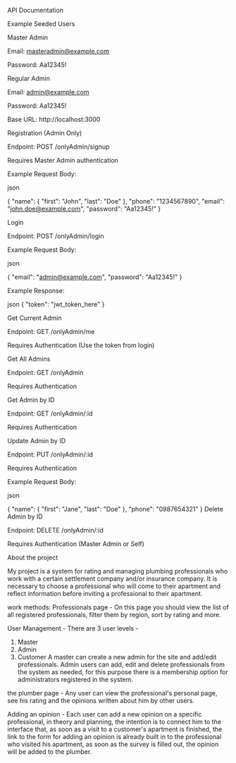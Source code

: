 API Documentation

Example Seeded Users

Master Admin

Email: masteradmin@example.com

Password: Aa12345!

Regular Admin

Email: admin@example.com

Password: Aa12345!

Base URL: http://localhost:3000

Registration (Admin Only)

Endpoint: POST /onlyAdmin/signup

Requires Master Admin authentication

Example Request Body:

json

{
  "name": { "first": "John", "last": "Doe" },
  "phone": "1234567890",
  "email": "john.doe@example.com",
  "password": "Aa12345!"
}

Login

Endpoint: POST /onlyAdmin/login

Example Request Body:

json

{
  "email": "admin@example.com",
  "password": "Aa12345!"
}

Example Response:

json
{
  "token": "jwt_token_here"
}

Get Current Admin

Endpoint: GET /onlyAdmin/me

Requires Authentication (Use the token from login)

Get All Admins

Endpoint: GET /onlyAdmin


Requires Authentication

Get Admin by ID

Endpoint: GET /onlyAdmin/:id

Requires Authentication

Update Admin by ID

Endpoint: PUT /onlyAdmin/:id

Requires Authentication

Example Request Body:

json

{
  "name": { "first": "Jane", "last": "Doe" },
  "phone": "0987654321"
}
Delete Admin by ID

Endpoint: DELETE /onlyAdmin/:id

Requires Authentication (Master Admin or Self)

About the project

My project is a system for rating and managing plumbing professionals who work with a certain settlement company and/or insurance company.
It is necessary to choose a professional who will come to their apartment and reflect information before inviting a professional to their apartment.

work methods:
Professionals page -
On this page you should view the list of all registered professionals, filter them by region, sort by rating and more.

User Management -
There are 3 user levels -
1. Master
2. Admin
3. Customer
A master can create a new admin for the site and add/edit professionals.
Admin users can add, edit and delete professionals from the system as needed, for this purpose there is a membership option for administrators registered in the system.

the plumber page -
Any user can view the professional's personal page, see his rating and the opinions written about him by other users.

Adding an opinion -
Each user can add a new opinion on a specific professional, in theory and planning, the intention is to connect him to the interface that, as soon as a visit to a customer's apartment is finished, the link to the form for adding an opinion is already built in to the professional who visited his apartment, as soon as the survey is filled out, the opinion will be added to the plumber.
